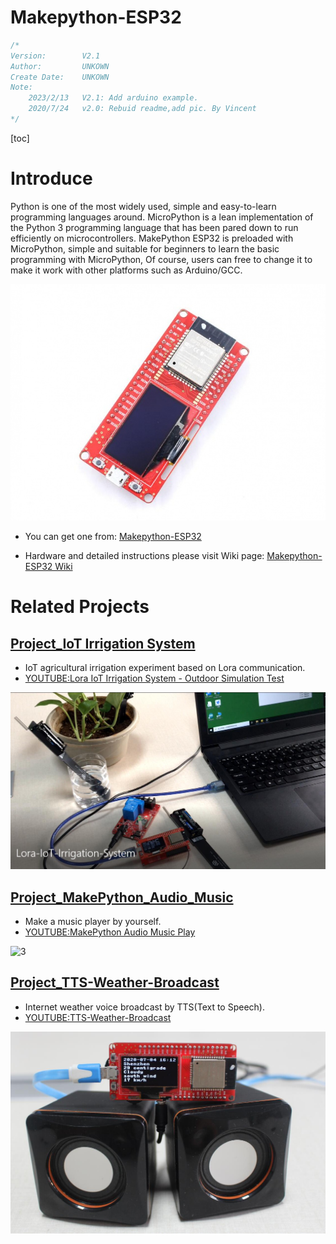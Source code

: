 # Makepython-ESP32

```c++
/*
Version:		V2.1
Author:			UNKOWN
Create Date:	UNKOWN
Note:
	2023/2/13	V2.1: Add arduino example.
	2020/7/24	v2.0: Rebuid readme,add pic. By Vincent
*/
```

[toc]

# Introduce

Python is one of the most widely used, simple and easy-to-learn programming languages around. MicroPython is a lean implementation of the Python 3 programming language that has been pared down to run efficiently on microcontrollers.
MakePython ESP32 is preloaded with MicroPython, simple and suitable for beginners to learn the basic programming with MicroPython, Of course, users can free to change it to make it work with other platforms such as Arduino/GCC.

![relay](md_pic/main.jpg)

- You can get one from: [Makepython-ESP32](https://www.makerfabs.com/makepython-esp32.html)

- Hardware and detailed instructions please visit Wiki page:  [Makepython-ESP32 Wiki](https://wiki.makerfabs.com/MaESP_ESP32.html)

# Related Projects

## [Project_IoT Irrigation System](https://github.com/Makerfabs/Project_IoT-Irrigation-System)

- IoT agricultural irrigation experiment based on Lora communication.
- [YOUTUBE:Lora IoT Irrigation System - Outdoor Simulation Test](https://youtu.be/0mY6Ox0YvRk)

![2](md_pic/2.jpg)

## [Project_MakePython_Audio_Music](https://github.com/Makerfabs/Project_MakePython_Audio_Music)

- Make a music player by yourself.
- [YOUTUBE:MakePython Audio Music Play](https://www.youtube.com/watch?v=0urJ_uxfW0k&feature=youtu.be)

![3](md_pic/3.jpg)

## [Project_TTS-Weather-Broadcast](https://github.com/Makerfabs/Project_TTS-Weather-Broadcast)

- Internet weather voice broadcast by TTS(Text to Speech).
- [YOUTUBE:TTS-Weather-Broadcast](https://youtu.be/00nAEQKYFV4)

![4](md_pic/4.jpg)
